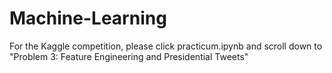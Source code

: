 # Machine-Learning
For the Kaggle competition, please click practicum.ipynb and scroll down to "Problem 3: Feature Engineering and Presidential Tweets"
